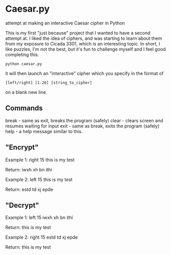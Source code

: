# Caesar.py
attempt at making an interactive Caesar cipher in Python

This is my first "just because" project that I wanted to have a second attempt at. 
I liked the idea of ciphers, and was starting to learn about them from my exposure to Cicada 3301, which is an interesting topic.
In short, I like puzzles, I'm not the best, but it's fun to challenge myself and I feel good completing this. 

```
python caesar.py
```

it will then launch an "interactive" cipher which you specify in the format of 

```
[left/right] [1-26] [string_to_cipher]
```

on a blank new line.


Commands
--------
break   - same as exit, breaks the program (safely)
clear   - clears screen and resumes waiting for input
exit    - same as break, exits the program (safely)
help    - a help message similar to this.

"Encrypt"
---------
Example 1:  right 15 this is my test

Return:   iwxh xh bn ithi


Example 2:  left 15 this is my test

Return:   estd td xj epde

"Decrypt"
---------
Example 1:  left 15 iwxh xh bn ithi

Return:   this is my test


Example 2:  right 15 estd td xj epde

Return:   this is my test
